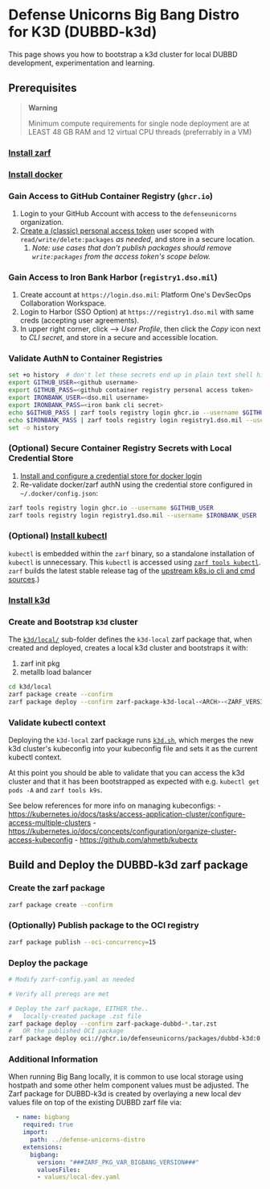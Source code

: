 # Defense Unicorns Big Bang Distro for K3D (DUBBD-k3d)

This page shows you how to bootstrap a k3d cluster for local DUBBD development, experimentation and learning.

## Prerequisites

> **Warning**
>
> Minimum compute requirements for single node deployment are at LEAST 48 GB RAM and 12 virtual CPU threads (preferrably in a VM)

### [Install zarf](https://docs.zarf.dev/docs/getting-started/#installing-zarf)

### [Install docker](https://docs.docker.com/install/https://docs.docker.com/install/)

### Gain Access to GitHub Container Registry (`ghcr.io`)

1. Login to your GitHub Account with access to the `defenseunicorns` organization.
1. [Create a (classic) personal access token](https://docs.github.com/en/packages/working-with-a-github-packages-registry/working-with-the-container-registry#authenticating-with-a-personal-access-token-classic) user scoped with `read/write/delete:packages` _as needed_, and store in a secure location.
    1. _Note: use cases that don't publish packages should remove `write:packages` from the access token's scope below._

### Gain Access to Iron Bank Harbor (`registry1.dso.mil`)

1. Create account at `https://login.dso.mil`: Platform One's DevSecOps Collaboration Workspace.
1. Login to Harbor (SSO Option) at `https://registry1.dso.mil` with same creds (accepting user agreements).
1. In upper right corner, click *<your username>* --> *User Profile*, then click the *Copy* icon next to *CLI secret*, and store in a secure and accessible location. 

### Validate AuthN to Container Registries

```bash
set +o history  # don't let these secrets end up in plain text shell history
export GITHUB_USER=<github username>
export GITHUB_PASS=<github container registry personal access token>
export IRONBANK_USER=<dso.mil username>
export IRONBANK_PASS=<iron bank cli secret>
echo $GITHUB_PASS | zarf tools registry login ghcr.io --username $GITHUB_USER --password-stdin
echo $IRONBANK_PASS | zarf tools registry login registry1.dso.mil --username $IRONBANK_USER --password-stdin
set -o history
```

### (Optional) Secure Container Registry Secrets with Local Credential Store

1. [Install and configure a credential store for docker login](https://docs.docker.com/engine/reference/commandline/login/#credentials-store)
1. Re-validate docker/zarf authN using the credential store configured in `~/.docker/config.json`:

```bash
zarf tools registry login ghcr.io --username $GITHUB_USER
zarf tools registry login registry1.dso.mil --username $IRONBANK_USER
```

### (Optional) [Install kubectl](https://kubernetes.io/docs/tasks/tools/#kubectlhttps://kubernetes.io/docs/tasks/tools/#kubectl)

`kubectl` is embedded within the `zarf` binary, so a standalone installation of `kubectl` is unnecessary. This `kubectl` is accessed using [`zarf tools kubectl`](https://docs.zarf.dev/docs/the-zarf-cli/cli-commands/zarf_tools_kubectl). `zarf` builds the latest stable release tag of the [upstream k8s.io cli and cmd sources](https://github.com/defenseunicorns/zarf/blob/ee4da6a938811e3da1801dac284dd2b2e8ee665f/src/cmd/tools/kubectl.go#L11).)

### [Install k3d](https://k3d.io/v5.5.1/#installation)

### Create and Bootstrap `k3d` cluster

The [`k3d/local/`](./k3d/local) sub-folder defines the `k3d-local` zarf package that, when created and deployed, creates a local k3d cluster and bootstraps it with:

1. zarf init pkg
2. metallb load balancer

```bash
cd k3d/local
zarf package create --confirm
zarf package deploy --confirm zarf-package-k3d-local-<ARCH>-<ZARF_VERSION>.tar.zst 
```

### Validate kubectl context 

Deploying the `k3d-local` zarf package runs [`k3d.sh`](./local/scripts/k3d.sh), which merges the new k3d cluster's kubeconfig into your kubeconfig file and sets it as the current kubectl context. 

At this point you should be able to validate that you can access the k3d cluster and that it has been bootstrapped as expected with e.g. `kubectl get pods -A` and `zarf tools k9s`.

See below references for more info on managing kubeconfigs:
    - https://kubernetes.io/docs/tasks/access-application-cluster/configure-access-multiple-clusters
    - https://kubernetes.io/docs/concepts/configuration/organize-cluster-access-kubeconfig
    - https://github.com/ahmetb/kubectx

## Build and Deploy the DUBBD-k3d zarf package

### Create the zarf package

```bash
zarf package create --confirm
```

### (Optionally) Publish package to the OCI registry

```bash
zarf package publish --oci-concurrency=15
```

### Deploy the package

```bash
# Modify zarf-config.yaml as needed

# Verify all prereqs are met

# Deploy the zarf package, EITHER the..
#   locally-created package .zst file
zarf package deploy --confirm zarf-package-dubbd-*.tar.zst
#   OR the published OCI package 
zarf package deploy oci://ghcr.io/defenseunicorns/packages/dubbd-k3d:0.0.1-amd64 --oci-concurrency=15
```

### Additional Information

When running Big Bang locally, it is common to use local storage using hostpath and some other helm component values must be adjusted.  The Zarf package for DUBBD-k3d is created by overlaying a new local dev values file on top of the existing DUBBD zarf file via:

```yaml
  - name: bigbang
    required: true
    import:
      path: ../defense-unicorns-distro
    extensions:
      bigbang:
        version: "###ZARF_PKG_VAR_BIGBANG_VERSION###"
        valuesFiles:
        - values/local-dev.yaml
```


